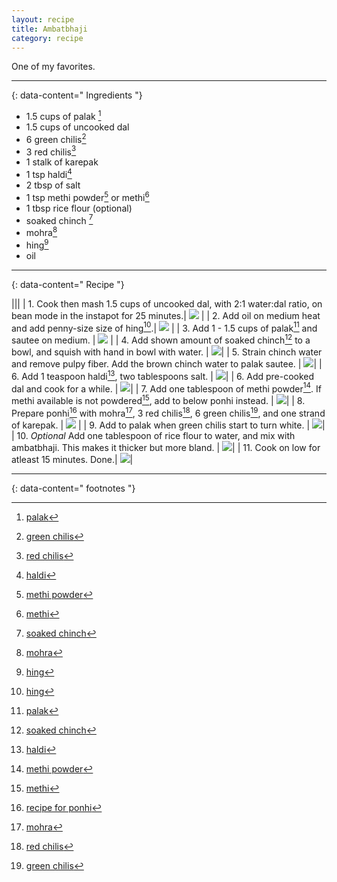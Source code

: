 ```yaml
---
layout: recipe
title: Ambatbhaji
category: recipe
---
```


One of my favorites. 

---
{: data-content=" Ingredients "}

- 1.5 cups of palak [^1]
- 1.5 cups of uncooked dal
- 6 green chilis[^2]
- 3 red chilis[^3]
- 1 stalk of karepak
- 1 tsp haldi[^4]
- 2 tbsp of salt
- 1 tsp methi powder[^5] or methi[^6]
- 1 tbsp rice flour (optional)
- soaked chinch [^7]
- mohra[^8]
- hing[^9]
- oil

---
{: data-content=" Recipe "}

|<img src="https://raw.githubusercontent.com/abadari3/abadari3.github.io/master/_images/dalmakhani0.jpeg" style="width: 0%;height: 0;">|<img src="https://raw.githubusercontent.com/abadari3/abadari3.github.io/master/_images/dalmakhani0.jpeg" style="width: 0%;height: 0;">|
| 1. Cook then mash 1.5 cups of uncooked dal, with 2:1 water:dal ratio, on bean mode in the instapot for 25 minutes.| <img src="https://raw.githubusercontent.com/abadari3/abadari3.github.io/master/_images/ambatbhaji0.jpeg"> |
| 2. Add oil on medium heat and add penny-size size of hing[^9].| <img src="https://raw.githubusercontent.com/abadari3/abadari3.github.io/master/_images/ambatbhaji1.jpeg" > |
| 3. Add 1 - 1.5 cups of palak[^1] and sautee on medium. | <img src="https://raw.githubusercontent.com/abadari3/abadari3.github.io/master/_images/ambatbhaji2.jpeg"> |
| 4. Add shown amount of soaked chinch[^7] to a bowl, and squish with hand in bowl with water. | <img src="https://raw.githubusercontent.com/abadari3/abadari3.github.io/master/_images/ambatbhaji3.jpeg">|
| 5. Strain chinch water and remove pulpy fiber. Add the brown chinch water to palak sautee.  | <img src="https://raw.githubusercontent.com/abadari3/abadari3.github.io/master/_images/ambatbhaji4.jpeg">|
| 6. Add 1 teaspoon haldi[^4], two tablespoons salt. | <img src="https://raw.githubusercontent.com/abadari3/abadari3.github.io/master/_images/ambatbhaji5.jpeg">|
| 6. Add pre-cooked dal and cook for a while. | <img src="https://raw.githubusercontent.com/abadari3/abadari3.github.io/master/_images/ambatbhaji6.jpeg">|
| 7. Add one tablespoon of methi powder[^5]. If methi available is not powdered[^6], add to below ponhi instead. | <img src="https://raw.githubusercontent.com/abadari3/abadari3.github.io/master/_images/ambatbhaji7.jpeg">|
| 8. Prepare ponhi[^10] with mohra[^8], 3 red chilis[^3], 6 green chilis[^2], and one strand of karepak. | <img src="https://raw.githubusercontent.com/abadari3/abadari3.github.io/master/_images/ambatbhaji8.jpeg"> |
| 9. Add to palak when green chilis start to turn white. | <img src="https://raw.githubusercontent.com/abadari3/abadari3.github.io/master/_images/ambatbhaji9.jpeg">|
| 10. *Optional* Add one tablespoon of rice flour to water, and mix with ambatbhaji. This makes it thicker but more bland. | <img src="https://raw.githubusercontent.com/abadari3/abadari3.github.io/master/_images/ambatbhaji10.jpeg">|
| 11. Cook on low for atleast 15 minutes. Done.| <img src="https://raw.githubusercontent.com/abadari3/abadari3.github.io/master/_images/ambatbhaji11.jpeg">| 


---
{: data-content=" footnotes "}

[^1]: [palak](/ingredients#palak)
[^2]: [green chilis](/ingredients#greenchilies)
[^3]: [red chilis](/ingredients#redchilies)
[^4]: [haldi](/ingredients#haldi)
[^5]: [methi powder](/ingredients#methipowder)
[^6]: [methi](/ingredients#methi)
[^7]: [soaked chinch](/ingredients#soakedchinch)
[^8]: [mohra](/ingredients#mohra)
[^9]: [hing](/ingredients#hing)
[^10]: [recipe for ponhi](/ponhi)
